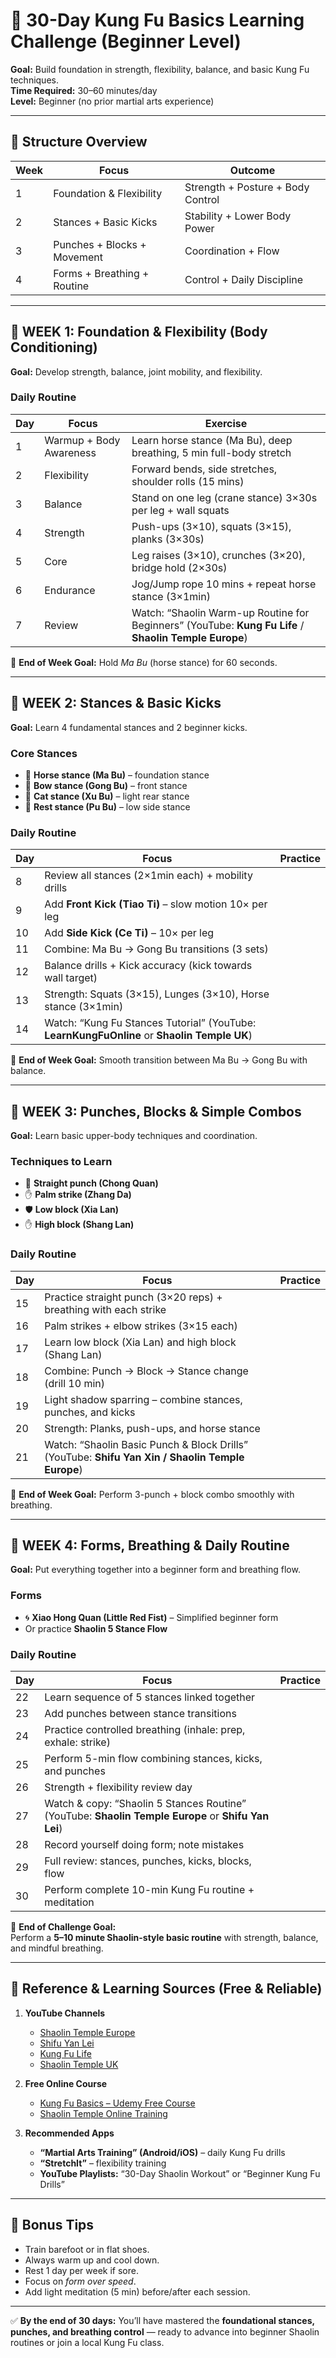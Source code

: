 # 🥋 30-Day Kung Fu Basics Learning Challenge (Beginner Level)

**Goal:** Build foundation in strength, flexibility, balance, and basic Kung Fu techniques.  
**Time Required:** 30–60 minutes/day  
**Level:** Beginner (no prior martial arts experience)

---

## 📅 Structure Overview

| Week | Focus | Outcome |
|------|--------|----------|
| 1 | Foundation & Flexibility | Strength + Posture + Body Control |
| 2 | Stances + Basic Kicks | Stability + Lower Body Power |
| 3 | Punches + Blocks + Movement | Coordination + Flow |
| 4 | Forms + Breathing + Routine | Control + Daily Discipline |

---

## 🔶 WEEK 1: Foundation & Flexibility (Body Conditioning)

**Goal:** Develop strength, balance, joint mobility, and flexibility.

### Daily Routine
| Day | Focus | Exercise |
|-----|--------|-----------|
| 1 | Warmup + Body Awareness | Learn horse stance (Ma Bu), deep breathing, 5 min full-body stretch |
| 2 | Flexibility | Forward bends, side stretches, shoulder rolls (15 mins) |
| 3 | Balance | Stand on one leg (crane stance) 3×30s per leg + wall squats |
| 4 | Strength | Push-ups (3×10), squats (3×15), planks (3×30s) |
| 5 | Core | Leg raises (3×10), crunches (3×20), bridge hold (2×30s) |
| 6 | Endurance | Jog/Jump rope 10 mins + repeat horse stance (3×1min) |
| 7 | Review | Watch: “Shaolin Warm-up Routine for Beginners” (YouTube: **Kung Fu Life** / **Shaolin Temple Europe**) |

🧘 **End of Week Goal:** Hold *Ma Bu* (horse stance) for 60 seconds.

---

## 🔶 WEEK 2: Stances & Basic Kicks

**Goal:** Learn 4 fundamental stances and 2 beginner kicks.

### Core Stances
- 🐎 **Horse stance (Ma Bu)** – foundation stance  
- 🐉 **Bow stance (Gong Bu)** – front stance  
- 🦆 **Cat stance (Xu Bu)** – light rear stance  
- 🦅 **Rest stance (Pu Bu)** – low side stance  

### Daily Routine
| Day | Focus | Practice |
|-----|--------|----------|
| 8 | Review all stances (2×1min each) + mobility drills |
| 9 | Add **Front Kick (Tiao Ti)** – slow motion 10× per leg |
| 10 | Add **Side Kick (Ce Ti)** – 10× per leg |
| 11 | Combine: Ma Bu → Gong Bu transitions (3 sets) |
| 12 | Balance drills + Kick accuracy (kick towards wall target) |
| 13 | Strength: Squats (3×15), Lunges (3×10), Horse stance (3×1min) |
| 14 | Watch: “Kung Fu Stances Tutorial” (YouTube: **LearnKungFuOnline** or **Shaolin Temple UK**) |

🥋 **End of Week Goal:** Smooth transition between Ma Bu → Gong Bu with balance.

---

## 🔶 WEEK 3: Punches, Blocks & Simple Combos

**Goal:** Learn basic upper-body techniques and coordination.

### Techniques to Learn
- 👊 **Straight punch (Chong Quan)**  
- ✋ **Palm strike (Zhang Da)**  
- 🛡️ **Low block (Xia Lan)**  
- ✋ **High block (Shang Lan)**  

### Daily Routine
| Day | Focus | Practice |
|-----|--------|----------|
| 15 | Practice straight punch (3×20 reps) + breathing with each strike |
| 16 | Palm strikes + elbow strikes (3×15 each) |
| 17 | Learn low block (Xia Lan) and high block (Shang Lan) |
| 18 | Combine: Punch → Block → Stance change (drill 10 min) |
| 19 | Light shadow sparring – combine stances, punches, and kicks |
| 20 | Strength: Planks, push-ups, and horse stance |
| 21 | Watch: “Shaolin Basic Punch & Block Drills” (YouTube: **Shifu Yan Xin / Shaolin Temple Europe**) |

🥊 **End of Week Goal:** Perform 3-punch + block combo smoothly with breathing.

---

## 🔶 WEEK 4: Forms, Breathing & Daily Routine

**Goal:** Put everything together into a beginner form and breathing flow.

### Forms
- 🌀 **Xiao Hong Quan (Little Red Fist)** – Simplified beginner form  
- Or practice **Shaolin 5 Stance Flow**

### Daily Routine
| Day | Focus | Practice |
|-----|--------|----------|
| 22 | Learn sequence of 5 stances linked together |
| 23 | Add punches between stance transitions |
| 24 | Practice controlled breathing (inhale: prep, exhale: strike) |
| 25 | Perform 5-min flow combining stances, kicks, and punches |
| 26 | Strength + flexibility review day |
| 27 | Watch & copy: “Shaolin 5 Stances Routine” (YouTube: **Shaolin Temple Europe** or **Shifu Yan Lei**) |
| 28 | Record yourself doing form; note mistakes |
| 29 | Full review: stances, punches, kicks, blocks, flow |
| 30 | Perform complete 10-min Kung Fu routine + meditation |

🧘 **End of Challenge Goal:**  
Perform a **5–10 minute Shaolin-style basic routine** with strength, balance, and mindful breathing.

---

## 🔗 Reference & Learning Sources (Free & Reliable)

1. **YouTube Channels**
   - [Shaolin Temple Europe](https://www.youtube.com/@ShaolinTempleEurope)
   - [Shifu Yan Lei](https://www.youtube.com/@ShifuYanLei)
   - [Kung Fu Life](https://www.youtube.com/@KungFuLife)
   - [Shaolin Temple UK](https://www.youtube.com/@ShaolinTempleUK)

2. **Free Online Course**
   - [Kung Fu Basics – Udemy Free Course](https://www.udemy.com/course/shaolin-kung-fu-basics/)
   - [Shaolin Temple Online Training](https://www.shaolintemple.com/online-learning)

3. **Recommended Apps**
   - **“Martial Arts Training” (Android/iOS)** – daily Kung Fu drills  
   - **“StretchIt”** – flexibility training  
   - **YouTube Playlists:** “30-Day Shaolin Workout” or “Beginner Kung Fu Drills”

---

## 🧭 Bonus Tips

- Train barefoot or in flat shoes.  
- Always warm up and cool down.  
- Rest 1 day per week if sore.  
- Focus on *form over speed*.  
- Add light meditation (5 min) before/after each session.

---

✅ **By the end of 30 days:** You’ll have mastered the **foundational stances, punches, and breathing control** — ready to advance into beginner Shaolin routines or join a local Kung Fu class.
